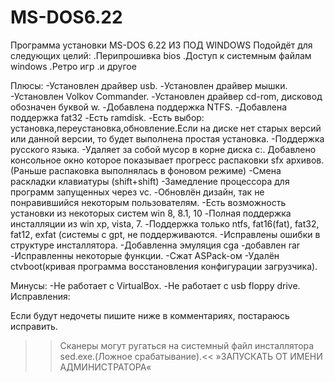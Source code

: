 # MS-DOS6.22
Программа установки MS-DOS 6.22 ИЗ ПОД WINDOWS
Подойдёт для следующих целий:
.Перипрошивка bios
.Доступ к системным файлам windows
.Ретро игр
.и другое

Плюсы: 
-Установлен драйвер usb. 
-Установлен драйвер мышки. 
-Установлен Volkov Commander. 
-Установлен драйвер cd-rom, дисковод обозначен буквой w. 
-Добавлена поддержка NTFS. 
-Добавлена поддержка fat32 
-Есть ramdisk. 
-Есть выбор: установка,переустановка,обновление.Если на диске нет старых версий или данной версии, то будет выполнена простая установка. 
-Поддержка русского языка.
-Удаляет за собой мусор в корне диска c:. 
Добавлено консольное окно которое показывает прогресс распаковки sfx архивов. (Раньше распаковка выполнялась в фоновом режиме) 
-Смена раскладки клавиатуры (shift+shift) 
-Замедление процессора для программ запущенных через vc. 
-Обновлён дизайн, так не понравившийся некоторым пользователям. 
-Есть возможность установки из некоторых систем win 8, 8.1, 10 
-Полная поддержка инсталляции из win xp, vista, 7. 
-Поддержка только ntfs, fat16(fat), fat32, fat12, exfat (системы с gpt, не поддерживаются. 
-Исправлены ошибки в структуре инсталлятора. 
-Добавленна эмуляция cga
-добавлен rar
-Исправленны некоторые функции.
-Сжат ASPack-ом
-Удалён ctvboot(кривая программа восстановления конфигурации загрузчика).



Минусы: 
-Не работает с VirtualBox. 
-Не работает с usb floppy drive. 
Исправления: 

Если будут недочеты пишите ниже в комментариях, постараюсь исправить. 


>>Сканеры могут ругаться на системный файл инсталлятора sed.exe.(Ложное срабатывание).<<
»ЗАПУСКАТЬ ОТ ИМЕНИ АДМИНИСТРАТОРА« 

